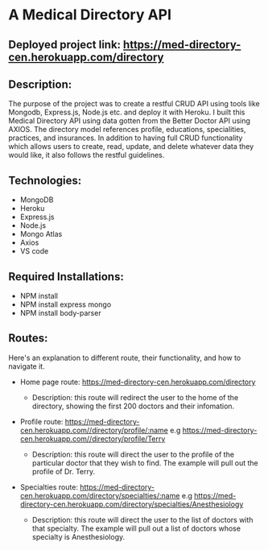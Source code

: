 # A Medical Directory API

## Deployed project link: https://med-directory-cen.herokuapp.com/directory

## Description:
The purpose of the project was to create a restful CRUD API using tools like Mongodb, Express.js, Node.js etc. and deploy it with Heroku. I built this Medical Directory API using data gotten from the Better Doctor API using AXIOS. The directory model references profile, educations, specialities, practices, and insurances.
In addition to having full CRUD functionality which allows users to create, read, update, and delete whatever data they would like, it also follows the restful guidelines. 

## Technologies: 
* MongoDB 
* Heroku 
* Express.js
* Node.js
* Mongo Atlas
* Axios
* VS code

## Required Installations:
* NPM install
* NPM install express mongo
* NPM install body-parser


## Routes:
Here's an explanation to different route, their functionality, and how to navigate it.
* Home page route: https://med-directory-cen.herokuapp.com/directory
  * Description: this route will redirect the user to the home of the directory, showing the first 200 doctors and their infomation.

* Profile route: https://med-directory-cen.herokuapp.com//directory/profile/:name e.g https://med-directory-cen.herokuapp.com//directory/profile/Terry
  * Description: this route will direct the user to the profile of the particular doctor that they wish to find. The example will pull out the profile of Dr. Terry.

* Specialties route: https://med-directory-cen.herokuapp.com/directory/specialties/:name e.g https://med-directory-cen.herokuapp.com/directory/specialties/Anesthesiology
  * Description: this route will direct the user to the list of doctors with that specialty. The example will pull out a list of doctors whose specialty is Anesthesiology.
